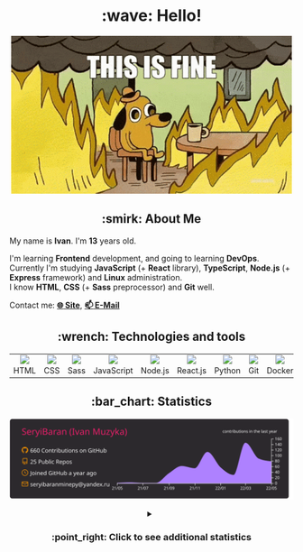 <h1 align="center">:wave: Hello!</h1>

<p align="center"><img src="images/this-is-fine.gif" /></p>

<h2 align="center">:smirk: About Me</h2>

My name is **Ivan**. I'm **13** years old.

I'm learning **Frontend** development, and going to learning **DevOps**.  
Currently I'm studying **JavaScript** (+ **React** library), **TypeScript**, **Node.js** (+ **Express** framework) and **Linux** administration.  
I know **HTML**, **CSS** (+ **Sass** preprocessor) and **Git** well.  

Contact me: [**:globe_with_meridians: Site**](https://seryibaran.github.io), [**:mailbox: E-Mail**](mailto:seryibaranminepy@yandex.ru)

<h2 align="center">:wrench: Technologies and tools</h2>
<table style="border-size:0px" align="center">
  <tr>
    <td style="border: none;" width="90" align="center"><a href="https://developer.mozilla.org/docs/Web/HTML"><img src="https://cdn.iconscout.com/icon/free/png-64/html-1175208.png"></a>HTML</td>
    <td style="border: none;" width="90" align="center"><a href="https://developer.mozilla.org/docs/Web/CSS"><img src="https://cdn.iconscout.com/icon/free/png-64/css-1175237.png"></a>CSS</td>
    <td style="border: none;" width="90" align="center"><a href="https://sass-lang.com/"><img src="https://cdn.iconscout.com/icon/free/png-64/sass-226054.png"></a>Sass</td>
    <td style="border: none;" width="90" align="center"><a href="https://developer.mozilla.org/docs/Web/JavaScript"><img src="https://cdn.iconscout.com/icon/free/png-64/js-3029998.png"></a>JavaScript</td>
    <td style="border: none;" width="90" align="center"><a href="https://nodejs.org"><img src="https://cdn.iconscout.com/icon/free/png-64/node-js-1174925.png"></a>Node.js</td>
    <td style="border: none;" width="90" align="center"><a href="https://reactjs.org/"><img src="https://cdn.iconscout.com/icon/free/png-64/react-282599.png"></a>React.js</td>
    <td style="border: none;" width="90" align="center"><a href="https://www.python.org/"><img src="https://cdn.iconscout.com/icon/free/png-64/python-2-226051.png"></a>Python</td>
    <td style="border: none;" width="90" align="center"><a href="https://git-scm.com/"><img src="https://cdn.iconscout.com/icon/free/png-64/git-225996.png"></a>Git</td>
    <td style="border: none;" width="90" align="center"><a href="https://www.docker.com/"><img src="https://cdn.iconscout.com/icon/free/png-64/docker-2944835.png"></a>Docker</td>
    <td style="border: none;" width="90" align="center"><a href="https://www.kernel.org/"><img src="https://cdn.iconscout.com/icon/free/png-64/linux-1174928.png"></a>Linux</td>
  </tr>
</table>

<h2 align="center">:bar_chart: Statistics</h2>

<p align="center"><img src="https://raw.githubusercontent.com/SeryiBaran/seryibaran/master/profile-summary-card-output/monokai/0-profile-details.svg" /></p>

<details>
  <summary align="center"><h3>:point_right: Click to see additional statistics</h3></summary>

<!--START_SECTION:waka-->
![Code Time](http://img.shields.io/badge/Code%20Time-0%20secs-blue)

![Profile Views](http://img.shields.io/badge/Profile%20Views-201-blue)

**🐱 My GitHub Data** 

> 🏆 365 Contributions in the Year 2022
 > 
> 📦 258.8 kB Used in GitHub's Storage 
 > 
> 🚫 Not Opted to Hire
 > 
> 📜 30 Public Repositories 
 > 
> 🔑 1 Private Repository 
 > 
**I'm an Early 🐤** 

```text
🌞 Morning    108 commits    █████░░░░░░░░░░░░░░░░░░░░   20.34% 
🌆 Daytime    305 commits    ██████████████░░░░░░░░░░░   57.44% 
🌃 Evening    118 commits    █████░░░░░░░░░░░░░░░░░░░░   22.22% 
🌙 Night      0 commits      ░░░░░░░░░░░░░░░░░░░░░░░░░   0.0%

```
📅 **I'm Most Productive on Wednesday** 

```text
Monday       72 commits     ███░░░░░░░░░░░░░░░░░░░░░░   13.56% 
Tuesday      65 commits     ███░░░░░░░░░░░░░░░░░░░░░░   12.24% 
Wednesday    120 commits    █████░░░░░░░░░░░░░░░░░░░░   22.6% 
Thursday     42 commits     ██░░░░░░░░░░░░░░░░░░░░░░░   7.91% 
Friday       97 commits     ████░░░░░░░░░░░░░░░░░░░░░   18.27% 
Saturday     76 commits     ███░░░░░░░░░░░░░░░░░░░░░░   14.31% 
Sunday       59 commits     ██░░░░░░░░░░░░░░░░░░░░░░░   11.11%

```


📊 **This Week I Spent My Time On** 

```text
⌚︎ Time Zone: Europe/Moscow

💬 Programming Languages: 
TypeScript               2 hrs 43 mins       █████████░░░░░░░░░░░░░░░░   38.05% 
JavaScript               2 hrs 34 mins       █████████░░░░░░░░░░░░░░░░   35.81% 
HTML                     44 mins             ██░░░░░░░░░░░░░░░░░░░░░░░   10.33% 
CSS                      25 mins             █░░░░░░░░░░░░░░░░░░░░░░░░   5.86% 
JSON                     21 mins             █░░░░░░░░░░░░░░░░░░░░░░░░   4.96%

🔥 Editors: 
Sublime Text             6 hrs 32 mins       ██████████████████████░░░   91.15% 
VS Code                  38 mins             ██░░░░░░░░░░░░░░░░░░░░░░░   8.85%

🐱‍💻 Projects: 
ddtReactCourse           1 hr 52 mins        ██████░░░░░░░░░░░░░░░░░░░   26.09% 
1400_it_tasks            1 hr 37 mins        █████░░░░░░░░░░░░░░░░░░░░   22.58% 
parallax-hover-test      1 hr 14 mins        ████░░░░░░░░░░░░░░░░░░░░░   17.25% 
mui-test                 1 hr 4 mins         ███░░░░░░░░░░░░░░░░░░░░░░   14.9% 
Telegram-Search-Bot      28 mins             █░░░░░░░░░░░░░░░░░░░░░░░░   6.58%

💻 Operating System: 
Windows                  7 hrs 10 mins       █████████████████████████   100.0%

```

**I Mostly Code in HTML** 

```text
HTML                     9 repos             ████████░░░░░░░░░░░░░░░░░   32.14% 
SCSS                     5 repos             ████░░░░░░░░░░░░░░░░░░░░░   17.86% 
JavaScript               5 repos             ████░░░░░░░░░░░░░░░░░░░░░   17.86% 
Python                   4 repos             ███░░░░░░░░░░░░░░░░░░░░░░   14.29% 
CSS                      3 repos             ██░░░░░░░░░░░░░░░░░░░░░░░   10.71%

```


**Timeline**

![Chart not found](https://raw.githubusercontent.com/SeryiBaran/SeryiBaran/master/charts/bar_graph.png) 


 Last Updated on 24/05/2022 12:38:56 UTC
<!--END_SECTION:waka-->

</details>

